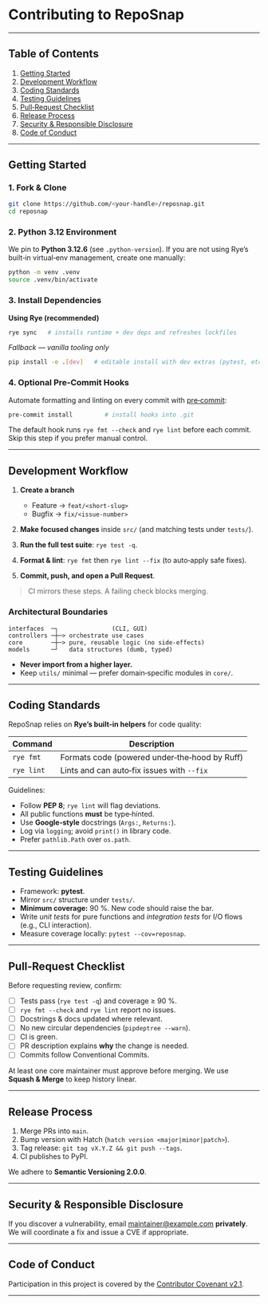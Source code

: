 # Contributing to **RepoSnap**

---

## Table of Contents

1. [Getting Started](#getting-started)
2. [Development Workflow](#development-workflow)
3. [Coding Standards](#coding-standards)
4. [Testing Guidelines](#testing-guidelines)
5. [Pull‑Request Checklist](#pull-request-checklist)
6. [Release Process](#release-process)
7. [Security & Responsible Disclosure](#security--responsible-disclosure)
8. [Code of Conduct](#code-of-conduct)

---

## Getting Started

### 1. Fork & Clone

```bash
git clone https://github.com/<your-handle>/reposnap.git
cd reposnap
```

### 2. Python 3.12 Environment

We pin to **Python 3.12.6** (see `.python-version`). If you are not using Rye’s built‑in virtual‑env management, create one manually:

```bash
python -m venv .venv
source .venv/bin/activate
```

### 3. Install Dependencies

**Using Rye (recommended)**

```bash
rye sync   # installs runtime + dev deps and refreshes lockfiles
```

*Fallback — vanilla tooling only*

```bash
pip install -e .[dev]   # editable install with dev extras (pytest, etc.)
```

### 4. Optional Pre‑Commit Hooks

Automate formatting and linting on every commit with [pre‑commit](https://pre-commit.com/):

```bash
pre-commit install         # install hooks into .git
```

The default hook runs `rye fmt --check` and `rye lint` before each commit. Skip this step if you prefer manual control.

---

## Development Workflow

1. **Create a branch**

   * Feature → `feat/<short-slug>`
   * Bugfix → `fix/<issue-number>`
2. **Make focused changes** inside `src/` (and matching tests under `tests/`).
3. **Run the full test suite**: `rye test -q`.
4. **Format & lint**: `rye fmt` then `rye lint --fix` (to auto‑apply safe fixes).
5. **Commit, push, and open a Pull Request**.

> CI mirrors these steps. A failing check blocks merging.

### Architectural Boundaries

```
interfaces  ─┐               (CLI, GUI)
controllers ─┼─> orchestrate use cases
core        ─┼─> pure, reusable logic (no side‑effects)
models      ─┘   data structures (dumb, typed)
```

* **Never import from a higher layer.**
* Keep `utils/` minimal — prefer domain‑specific modules in `core/`.

---

## Coding Standards

RepoSnap relies on **Rye’s built‑in helpers** for code quality:

| Command    | Description                                   |
| ---------- | --------------------------------------------- |
| `rye fmt`  | Formats code (powered under‑the‑hood by Ruff) |
| `rye lint` | Lints and can auto‑fix issues with `--fix`    |

Guidelines:

* Follow **PEP 8**; `rye lint` will flag deviations.
* All public functions **must** be type‑hinted.
* Use **Google‑style** docstrings (`Args:`, `Returns:`).
* Log via `logging`; avoid `print()` in library code.
* Prefer `pathlib.Path` over `os.path`.

---

## Testing Guidelines

* Framework: **pytest**.
* Mirror `src/` structure under `tests/`.
* **Minimum coverage:** 90 %. New code should raise the bar.
* Write *unit tests* for pure functions and *integration tests* for I/O flows (e.g., CLI interaction).
* Measure coverage locally: `pytest --cov=reposnap`.

---

## Pull‑Request Checklist

Before requesting review, confirm:

* [ ] Tests pass (`rye test -q`) and coverage ≥ 90 %.
* [ ] `rye fmt --check` and `rye lint` report no issues.
* [ ] Docstrings & docs updated where relevant.
* [ ] No new circular dependencies (`pipdeptree --warn`).
* [ ] CI is green.
* [ ] PR description explains **why** the change is needed.
* [ ] Commits follow Conventional Commits.

At least one core maintainer must approve before merging. We use **Squash & Merge** to keep history linear.

---

## Release Process

1. Merge PRs into `main`.
2. Bump version with Hatch (`hatch version <major|minor|patch>`).
3. Tag release: `git tag vX.Y.Z && git push --tags`.
4. CI publishes to PyPI.

We adhere to **Semantic Versioning 2.0.0**.

---

## Security & Responsible Disclosure

If you discover a vulnerability, email [maintainer@example.com](mailto:maintainer@example.com) **privately**. We will coordinate a fix and issue a CVE if appropriate.

---

## Code of Conduct

Participation in this project is covered by the [Contributor Covenant v2.1](https://www.contributor-covenant.org/version/2/1/code_of_conduct/).

---
